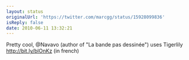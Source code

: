 ```yaml
---
layout: status
originalUrl: 'https://twitter.com/marcgg/status/15928099836'
isReply: false
date: 2010-06-11 13:32:21
---
```


Pretty cool, @Navavo (author of "La bande pas dessinée") uses Tigerlily http://bit.ly/blOnKz (in french)
